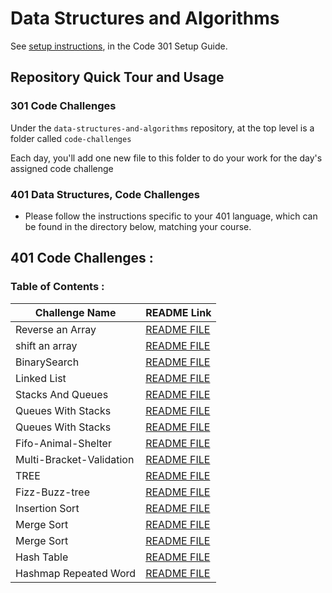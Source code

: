 # Data Structures and Algorithms

See [setup instructions](https://codefellows.github.io/setup-guide/code-301/3-code-challenges), in the Code 301 Setup Guide.

## Repository Quick Tour and Usage

### 301 Code Challenges

Under the `data-structures-and-algorithms` repository, at the top level is a folder called `code-challenges`

Each day, you'll add one new file to this folder to do your work for the day's assigned code challenge


### 401 Data Structures, Code Challenges

* Please follow the instructions specific to your 401 language, which can be found in the directory below, matching your course.

## 401 Code Challenges : 

### Table of Contents :

Challenge Name    | README Link
------------------|------------------------------------------------------------------------------------------------------------
Reverse an Array  | [README FILE](https://github.com/yasmeenokh/data-structures-and-algorithms/blob/main/array-reverse/README.md)
shift an array    | [README FILE](https://github.com/yasmeenokh/data-structures-and-algorithms/blob/main/array-shift/README.md)
BinarySearch   | [README FILE](https://github.com/yasmeenokh/data-structures-and-algorithms/blob/main/BinarySearch/README.md)
Linked List   | [README FILE](https://github.com/yasmeenokh/data-structures-and-algorithms/tree/main/javascript/Data-Structures/linked-list)
Stacks And Queues   | [README FILE](https://github.com/yasmeenokh/data-structures-and-algorithms/blob/stack-and-queue/javascript/Data-Structures/stacksAndQueues/README.md)
Queues With Stacks   | [README FILE](https://github.com/yasmeenokh/data-structures-and-algorithms/blob/main/javascript/Data-Structures/queueWithStacks/README.md)
Queues With Stacks   | [README FILE](https://github.com/yasmeenokh/data-structures-and-algorithms/blob/main/javascript/Data-Structures/queueWithStacks/README.md)
Fifo-Animal-Shelter  | [README FILE](https://github.com/yasmeenokh/data-structures-and-algorithms/blob/main/javascript/Data-Structures/fifoAnimalShelter/README.md)
Multi-Bracket-Validation | [README FILE](https://github.com/yasmeenokh/data-structures-and-algorithms/blob/main/javascript/Data-Structures/multiBracketValidation/README.md)
TREE | [README FILE](https://github.com/yasmeenokh/data-structures-and-algorithms/blob/main/javascript/Data-Structures/tree/README.md)
Fizz-Buzz-tree | [README FILE](https://github.com/yasmeenokh/data-structures-and-algorithms/blob/main/javascript/Data-Structures/tree/fizzbuzz-tree/README.md)
Insertion Sort  | [README FILE](https://github.com/yasmeenokh/data-structures-and-algorithms/blob/main/javascript/Data-Structures/InsertionSort/README.md)
Merge Sort      | [README FILE](https://github.com/yasmeenokh/data-structures-and-algorithms/blob/main/javascript/Data-Structures/mergeSort/README.md)
Merge Sort      | [README FILE](https://github.com/yasmeenokh/data-structures-and-algorithms/blob/QuickSort/javascript/Data-Structures/QuickSort/README.md)
Hash Table      | [README FILE](https://github.com/yasmeenokh/data-structures-and-algorithms/blob/Hashtable/javascript/Data-Structures/Hashtable/README.md)
Hashmap Repeated Word      | [README FILE](https://github.com/yasmeenokh/data-structures-and-algorithms/blob/hashmap-repeated-word/javascript/Data-Structures/hashmap-repeated-word/README.md)